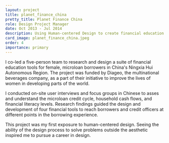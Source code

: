 ```yaml
---
layout: project
title: planet_finance_china
pretty_title: Planet Finance China
role: Design Project Manager
date: Oct 2013 - Jul 2014
description: Using Human-centered Design to create financial education tools for female microloan borrowers in rural China.
card_image: planet_finance_china.jpeg
order: 4
importance: primary
---
```


<p>I co-led a five-person team to research and design a suite of financial education tools for female, microloan borrowers in China's Ningxia Hui Autonomous Region. The project was funded by Diageo, the multinational beverages company, as a part of their initiative to improve the lives of women in developing parts of the world.</p>

<p>I conducted on-site user interviews and focus groups in Chinese to asses and understand the microloan credit cycle, household cash flows, and financial literacy levels. Research findings guided the design and development of four financial tools to reach borrowers and credit officers at different points in the borrowing experience.</p>

<p>This project was my first exposure to human-centered design. Seeing the ability of the design process to solve problems outside the aesthetic inspired me to pursue a career in design.</p>
